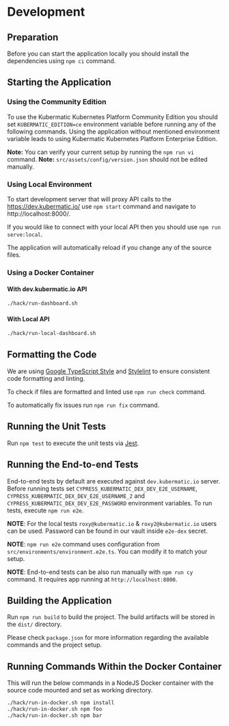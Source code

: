 # Development

## Preparation
Before you can start the application locally you should install the dependencies using `npm ci` command.

## Starting the Application

### Using the Community Edition

To use the Kubermatic Kubernetes Platform Community Edition you should set `KUBERMATIC_EDITION=ce`
environment variable before running any of the following commands. Using the application without
mentioned environment variable leads to using Kubermatic Kubernetes Platform Enterprise Edition.

**Note:** You can verify your current setup by running the `npm run vi` command.
**Note:** `src/assets/config/version.json` should not be edited manually.

### Using Local Environment
To start development server that will proxy API calls to the https://dev.kubermatic.io/ use 
`npm start` command and navigate to http://localhost:8000/.

If you would like to connect with your local API then you should use `npm run serve:local`.

The application will automatically reload if you change any of the source files.

### Using a Docker Container

#### With dev.kubermatic.io API
```bash
./hack/run-dashboard.sh
```

#### With Local API
```bash
./hack/run-local-dashboard.sh
```

## Formatting the Code
We are using [Google TypeScript Style](https://github.com/google/ts-style) and
[Stylelint](https://github.com/stylelint/stylelint) to ensure consistent code formatting and linting.

To check if files are formatted and linted use `npm run check` command.

To automatically fix issues run `npm run fix` command.

## Running the Unit Tests
Run `npm test` to execute the unit tests via [Jest](https://jestjs.io/).

## Running the End-to-end Tests
End-to-end tests by default are executed against `dev.kubermatic.io` server. Before running tests set
`CYPRESS_KUBERMATIC_DEX_DEV_E2E_USERNAME`, `CYPRESS_KUBERMATIC_DEX_DEV_E2E_USERNAME_2` and
`CYPRESS_KUBERMATIC_DEX_DEV_E2E_PASSWORD` environment variables. To run tests, execute `npm run e2e`.

**NOTE**: For the local tests `roxy@kubermatic.io` & `roxy2@kubermatic.io` users can be used. Password can be found in
our vault inside `e2e-dex` secret.

**NOTE**: `npm run e2e` command uses configuration from `src/environments/environment.e2e.ts`. You can modify it to
match your setup.

**NOTE**: End-to-end tests can be also run manually with `npm run cy` command. It requires app running at
`http://localhost:8000`.

## Building the Application
Run `npm run build` to build the project. The build artifacts will be stored in the `dist/` directory.

Please check `package.json` for more information regarding the available commands and the project setup.

## Running Commands Within the Docker Container

This will run the below commands in a NodeJS Docker container with the source code mounted and set as working directory.
```bash
./hack/run-in-docker.sh npm install
./hack/run-in-docker.sh npm foo
./hack/run-in-docker.sh npm bar
```
